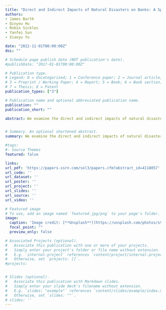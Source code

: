 ```yaml
---
title: "Direct and Indirect Impacts of Natural Disasters on Banks: A Spatial Framework"
authors:
- James Barth
- Qinyou Hu
- Robin Sickles
- Yanfei Sun
- Xiaoyu Yu

date: "2022-11-01T00:00:00Z"
doi: ""

# Schedule page publish date (NOT publication's date).
#publishDate: "2017-01-01T00:00:00Z"

# Publication type.
# Legend: 0 = Uncategorized; 1 = Conference paper; 2 = Journal article;
# 3 = Preprint / Working Paper; 4 = Report; 5 = Book; 6 = Book section;
# 7 = Thesis; 8 = Patent
publication_types: ["3"]

# Publication name and optional abbreviated publication name.
publication: ""
publication_short: ""

abstract: We examine the direct and indirect impacts of natural disasters on deposit rates of bank branches during the 2008 – 2017 period. We find that spatial spillover effects substantially explain the total impact for deposit rate-setting branches. Our analysis and findings contribute to the existing literature by showing that the responses of branches to natural disasters are not confined only to those branches in counties directly affected but to branches in neighboring counties through competitive effects. Our results also confirm that spillover effects occur among branches across counties via a social connection and geographical network.


# Summary. An optional shortened abstract.
summary: We examine the direct and indirect impacts of natural disasters on deposit rates of bank branches during the 2008 – 2017 period. We find spatial spillover effects contribute substantially to the total impact for deposit rate-setting branches.

#tags:
#- Source Themes
featured: false

links:
url_pdf: 'https://papers.ssrn.com/sol3/papers.cfm?abstract_id=4118057'
url_code: ''
url_dataset: ''
url_poster: ''
url_project: ''
url_slides: ''
url_source: ''
url_video: ''

# Featured image
# To use, add an image named `featured.jpg/png` to your page's folder. 
image:
  caption: 'Image credit: [**Unsplash**](https://unsplash.com/photos/s9CC2SKySJM)'
  focal_point: ""
  preview_only: false

# Associated Projects (optional).
#   Associate this publication with one or more of your projects.
#   Simply enter your project's folder or file name without extension.
#   E.g. `internal-project` references `content/project/internal-project/index.md`.
#   Otherwise, set `projects: []`.
#projects:


# Slides (optional).
#   Associate this publication with Markdown slides.
#   Simply enter your slide deck's filename without extension.
#   E.g. `slides: "example"` references `content/slides/example/index.md`.
#   Otherwise, set `slides: ""`.
# slides: ''
---
```



